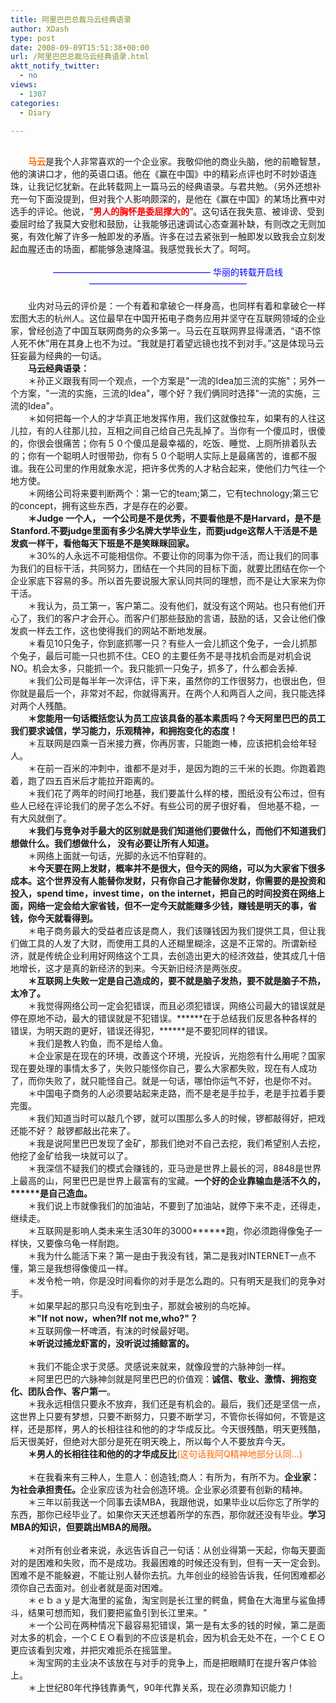 ```yaml
---
title: 阿里巴巴总裁马云经典语录
author: XDash
type: post
date: 2008-09-09T15:51:38+00:00
url: /阿里巴巴总裁马云经典语录.html
aktt_notify_twitter:
  - no
views:
  - 1307
categories:
  - Diary

---
```

<div style="text-align: center">
  <img decoding="async" alt="" border="0" src="http://images.ent.xunlei.com/660x1500/22/072420qlcztbofsde79recxrqmh4wlqi21mg3tntujs5vf.jpg" />
</div>

<div>
  &nbsp;
</div>

<div>
  <span style="color: #ff6600">　　</span><span style="color: #ff6600"><strong>马云</strong></span><span><span>是我个人非常喜欢的一个企业家。我敬仰他的商业头脑，他的前瞻智慧，他的演讲口才，他的英语口语。他在《赢在中国》中的精彩点评也时不时妙语连珠，让我记忆犹新。在此转载网上一篇马云的经典语录。与君共勉。（另外还想补充一句下面没提到，但对我个人影响颇深的，是他在《赢在中国》的某场比赛中对选手的评论。他说，&ldquo;<span style="color: #ff0000"><strong>男人的胸怀是委屈撑大的</strong></span>&rdquo;。这句话在我失意、被诽谤、受到委屈时给了我莫大安慰和鼓励，让我能够迅速调试心态查漏补缺，有则改之无则加冕，有效化解了许多一触即发的矛盾。许多在过去紧张到一触即发以致我会立刻发起血腥还击的场面，都能够急速降温。我感觉我长大了。呵呵。</span></span>
</div>

<div>
  &nbsp;
</div>

<div style="text-align: center">
  <span style="color: #0000ff"><span>&mdash;&mdash;&mdash;&mdash;&mdash;&mdash;&mdash;&mdash;&mdash;&mdash;&mdash;&mdash;&mdash;&mdash;&mdash;&mdash;&mdash;&mdash; 华丽的转载开启线 &mdash;&mdash;&mdash;&mdash;&mdash;&mdash;&mdash;&mdash;&mdash;&mdash;&mdash;&mdash;&mdash;&mdash;&mdash;&mdash;&mdash;&mdash;</span></span>
</div>

<div>
  <span style="color: #0000ff"><br /> </span>　　业内对马云的评价是：一个有着和拿破仑一样身高，也同样有着和拿破仑一样宏图大志的杭州人。这位最早在中国开拓电子商务应用并坚守在互联网领域的企业家，曾经创造了中国互联网商务的众多第一。马云在互联网界显得潇洒，&ldquo;语不惊人死不休&rdquo;用在其身上也不为过。&ldquo;我就是打着望远镜也找不到对手。&rdquo;这是体现马云狂妄最为经典的一句话。<br /> 　　<strong>马云经典语录：</strong><br /> 　　＊孙正义跟我有同一个观点，一个方案是"一流的Idea加三流的实施"；另外一个方案，"一流的实施，三流的Idea"，哪个好？我们俩同时选择"一流的实施，三流的Idea"。<br /> 　　＊如何把每一个人的才华真正地发挥作用，我们这就像拉车，如果有的人往这儿拉，有的人往那儿拉，互相之间自己给自己先乱掉了。当你有一个傻瓜时，很傻的，你很会很痛苦；你有５０个傻瓜是最幸福的，吃饭、睡觉、上厕所排着队去的；你有一个聪明人时很带劲，你有５０个聪明人实际上是最痛苦的，谁都不服谁。我在公司里的作用就象水泥，把许多优秀的人才粘合起来，使他们力气往一个地方使。<br /> 　　＊网络公司将来要判断两个：第一它的team;第二，它有technology;第三它的concept，拥有这些东西，才是存在的必要。<br /> 　　<strong>＊Judge 一个人， 一个公司是不是优秀，不要看他是不是Harvard，是不是Stanford.不要judge里面有多少名牌大学毕业生，而要judge这帮人干活是不是发疯一样干，看他每天下班是不是笑眯眯回家。</strong><br /> 　　＊30%的人永远不可能相信你。不要让你的同事为你干活，而让我们的同事为我们的目标干活，共同努力，团结在一个共同的目标下面，就要比团结在你一个企业家底下容易的多。所以首先要说服大家认同共同的理想，而不是让大家来为你干活。<br /> 　　＊我认为，员工第一，客户第二。没有他们，就没有这个网站。也只有他们开心了，我们的客户才会开心。而客户们那些鼓励的言语，鼓励的话，又会让他们像发疯一样去工作，这也使得我们的网站不断地发展。<br /> 　　＊看见10只兔子，你到底抓哪一只？有些人一会儿抓这个兔子，一会儿抓那个兔子，最后可能一只也抓不住。CEO 的主要任务不是寻找机会而是对机会说NO。机会太多，只能抓一个。我只能抓一只兔子，抓多了，什么都会丢掉.<br /> 　　＊我们公司是每半年一次评估，评下来，虽然你的工作很努力，也很出色，但你就是最后一个，非常对不起，你就得离开。在两个人和两百人之间，我只能选择对两个人残酷。<br /> 　　<strong>＊您能用一句话概括您认为员工应该具备的基本素质吗？今天阿里巴巴的员工我们要求诚信，学习能力，乐观精神，和拥抱变化的态度！</strong><br /> 　　＊互联网是四乘一百米接力赛，你再厉害，只能跑一棒，应该把机会给年轻人。<br /> 　　＊在前一百米的冲刺中，谁都不是对手，是因为跑的三千米的长跑。你跑着跑着，跑了四五百米后才能拉开距离的。<br /> 　　＊我们花了两年的时间打地基，我们要盖什么样的楼，图纸没有公布过，但有些人已经在评论我们的房子怎么不好。有些公司的房子很好看， 但地基不稳，一有大风就倒了。<br /> 　　<strong>＊我们与竞争对手最大的区别就是我们知道他们要做什么，而他们不知道我们想做什么。我们想做什么， 没有必要让所有人知道。</strong><br /> 　　＊网络上面就一句话，光脚的永远不怕穿鞋的。<br /> 　　<strong>＊今天要在网上发财，概率并不是很大，但今天的网络，可以为大家省下很多成本。这个世界没有人能替你发财，只有你自己才能替你发财，你需要的是投资和投入，spend time，invest time，on the internet，把自己的时间投资在网络上面，网络一定会给大家省钱，但不一定今天就能赚多少钱，赚钱是明天的事，省钱，你今天就看得到。</strong><br /> 　　＊电子商务最大的受益者应该是商人，我们该赚钱因为我们提供工具，但让我们做工具的人发了大财，而使用工具的人还糊里糊涂，这是不正常的。所谓新经济，就是传统企业利用好网络这个工具，去创造出更大的经济效益，使其成几十倍地增长，这才是真的新经济的到来。今天新旧经济是两张皮。<br /> 　　<strong>＊互联网上失败一定是自己造成的，要不就是脑子发热，要不就是脑子不热，太冷了。</strong><br /> 　　＊我觉得网络公司一定会犯错误，而且必须犯错误，网络公司最大的错误就是停在原地不动，最大的错误就是不犯错误。******在于总结我们反思各种各样的错误，为明天跑的更好，错误还得犯，******是不要犯同样的错误。<br /> 　　＊我们是教人钓鱼，而不是给人鱼。<br /> 　　＊企业家是在现在的环境，改善这个环境，光投诉，光抱怨有什么用呢？国家现在要处理的事情太多了，失败只能怪你自己，要么大家都失败，现在有人成功了，而你失败了，就只能怪自己。就是一句话，哪怕你运气不好，也是你不对。<br /> 　　＊中国电子商务的人必须要站起来走路，而不是老是手拉手，老是手拉着手要完蛋。<br /> 　　＊我们知道当时可以敲几个锣，就可以围那么多人的时候，锣都敲得好，把戏还能不好？ 敲锣都敲出花来了。
</div>

<div>
  　　＊我是说阿里巴巴发现了金矿，那我们绝对不自己去挖，我们希望别人去挖，他挖了金矿给我一块就可以了。<br /> 　　＊我深信不疑我们的模式会赚钱的，亚马逊是世界上最长的河，8848是世界上最高的山，阿里巴巴是世界上最富有的宝藏。<strong>一个好的企业靠输血是活不久的，******是自己造血。</strong><br /> 　　＊我们说上市就像我们的加油站，不要到了加油站，就停下来不走，还得走，继续走。<br /> 　　＊互联网是影响人类未来生活30年的3000******跑，你必须跑得像兔子一样快，又要像乌龟一样耐跑。<br /> 　　＊我为什么能活下来？第一是由于我没有钱，第二是我对INTERNET一点不懂，第三是我想得像傻瓜一样。<br /> 　　＊发令枪一响，你是没时间看你的对手是怎么跑的。只有明天是我们的竞争对手。<br /> 　　＊如果早起的那只鸟没有吃到虫子，那就会被别的鸟吃掉。<br /> 　　<strong>＊"If not now，when?If not me,who?"？</strong><br /> 　　＊互联网像一杯啤酒，有沫的时候最好喝。<br /> 　　<strong>＊听说过捕龙虾富的，没听说过捕鲸富的。<br /> </strong><br /> 　　＊我们不能企求于灵感。灵感说来就来，就像段誉的六脉神剑一样。<br /> 　　＊阿里巴巴的六脉神剑就是阿里巴巴的价值观：<strong>诚信、敬业、激情、拥抱变化、团队合作、客户第一</strong>。<br /> 　　＊我永远相信只要永不放弃，我们还是有机会的。最后，我们还是坚信一点，这世界上只要有梦想，只要不断努力，只要不断学习，不管你长得如何，不管是这样，还是那样，男人的长相往往和他的的才华成反比。今天很残酷，明天更残酷，后天很美好，但绝对大部分是死在明天晚上，所以每个人不要放弃今天。<br /> 　　<strong>＊男人的长相往往和他的的才华成反比</strong><span style="color: #ff6600">(这句话我阿Q精神地部分认同&#8230;)<br /> </span><br /> 　　＊在我看来有三种人，生意人：创造钱;商人：有所为，有所不为。<strong>企业家：为社会承担责任。</strong>企业家应该为社会创造环境。企业家必须要有创新的精神。<br /> 　　＊三年以前我送一个同事去读MBA，我跟他说，如果毕业以后你忘了所学的东西，那你已经毕业了。如果你天天还想着所学的东西，那你就还没有毕业。<strong>学习MBA的知识，但要跳出MBA的局限。<br /> </strong><br /> 　　＊对所有创业者来说，永远告诉自己一句话：从创业得第一天起，你每天要面对的是困难和失败，而不是成功。我最困难的时候还没有到，但有一天一定会到。困难不是不能躲避，不能让别人替你去抗。九年创业的经验告诉我，任何困难都必须你自己去面对。创业者就是面对困难。<br /> 　　＊ｅｂａｙ是大海里的鲨鱼，淘宝则是长江里的鳄鱼，鳄鱼在大海里与鲨鱼搏斗，结果可想而知，我们要把鲨鱼引到长江里来。"<br /> 　　＊一个公司在两种情况下最容易犯错误，第一是有太多的钱的时候，第二是面对太多的机会，一个ＣＥＯ看到的不应该是机会，因为机会无处不在，一个ＣＥＯ更应该看到灾难，并把灾难扼杀在摇篮里。<br /> 　　＊淘宝网的主业决不该放在与对手的竞争上，而是把眼睛盯在提升客户体验上。<br /> 　　＊上世纪80年代挣钱靠勇气，90年代靠关系，现在必须靠知识能力！
</div>